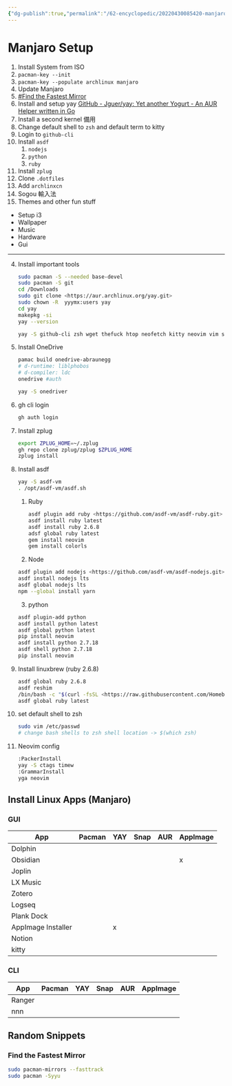 ```yaml
---
{"dg-publish":true,"permalink":"/62-encyclopedic/20220430085420-manjaro-setup/","dgHomeLink":true,"dgPassFrontmatter":false}
---
```



# Manjaro Setup

1. Install System from ISO
2. `pacman-key --init`
3. `pacman-key --populate archlinux manjaro`
4. Update Manjaro
5. [#Find the Fastest Mirror](#Find-the-Fastest-Mirror)
6. Install and setup yay [GitHub - Jguer/yay: Yet another Yogurt - An AUR Helper written in Go](https://github.com/Jguer/yay)
7. Install a second kernel 備用
8. Change default shell to `zsh` and default term to kitty
9. Login to `github-cli`
10. Install `asdf`
	1. `nodejs`
	2. `python`
	3. `ruby`
11. Install `zplug`
12. Clone `.dotfiles`
13. Add `archlinxcn`
14. Sogou 輸入法
15. Themes and other fun stuff

- Setup i3
- Wallpaper
- Music
- Hardware
- Gui

---

4. Install important tools
   ```bash
   sudo pacman -S --needed base-devel
   sudo pacman -S git
   cd /Downloads
   sudo git clone <https://aur.archlinux.org/yay.git>
   sudo chown -R  yyymx:users yay
   cd yay
   makepkg -si
   yay --version
   ```
   ```bash
   yay -S github-cli zsh wget thefuck htop neofetch kitty neovim vim stow trash-cli bat fzf tmux
   ```
5. Install OneDrive

   ```bash
   pamac build onedrive-abraunegg
   # d-runtime: liblphobos
   # d-compiler: ldc
   onedrive #auth
   ```

   ```bash
   yay -S onedriver
   ```

6. gh cli login

   ```bash
   gh auth login
   ```

7. Install zplug

   ```bash
   export ZPLUG_HOME=~/.zplug
   gh repo clone zplug/zplug $ZPLUG_HOME
   zplug install
   ```

8. Install asdf

   ```bash
   yay -S asdf-vm
   . /opt/asdf-vm/asdf.sh
   ```

   1. Ruby
	  ```bash
      asdf plugin add ruby <https://github.com/asdf-vm/asdf-ruby.git>
      asdf install ruby latest
      asdf install ruby 2.6.8
      adsf global ruby latest
      gem install neovim
      gem install colorls
      ```
   2. Node

   ```bash
   asdf plugin add nodejs <https://github.com/asdf-vm/asdf-nodejs.git>
   asdf install nodejs lts
   asdf global nodejs lts
   npm --global install yarn
   ```

   3. python

   ```bash
   asdf plugin-add python
   asdf install python latest
   asdf global python latest
   pip install neovim
   asdf install python 2.7.18
   asdf shell python 2.7.18
   pip install neovim
   ```

9. Install linuxbrew (ruby 2.6.8)

   ```bash
   asdf global ruby 2.6.8
   asdf reshim
   /bin/bash -c "$(curl -fsSL <https://raw.githubusercontent.com/Homebrew/install/HEAD/install.sh>)"
   asdf global ruby latest
   ```

10. set default shell to zsh

	```bash
    sudo vim /etc/passwd
    # change bash shells to zsh shell location -> $(which zsh)
    ```

11. Neovim config
	```bash
    :PackerInstall
    yay -S ctags timew
    :GrammarInstall
    yga neovim
    ```

## Install Linux Apps (Manjaro)

### GUI

| App                | Pacman | YAY | Snap | AUR | AppImage |
| ------------------ | ------ | --- | ---- | --- | -------- |
| Dolphin            |        |     |      |     |          |
| Obsidian           |        |     |      |     | x        |
| Joplin             |        |     |      |     |          |
| LX Music           |        |     |      |     |          |
| Zotero             |        |     |      |     |          |
| Logseq             |        |     |      |     |          |
| Plank Dock         |        |     |      |     |          |
| AppImage Installer |        | x   |      |     |          |
| Notion             |        |     |      |     |          |
| kitty              |        |     |      |     |          |

### CLI

| App    | Pacman | YAY | Snap | AUR | AppImage |
| ------ | ------ | --- | ---- | --- | -------- |
| Ranger |        |     |      |     |          |
| nnn    |        |     |      |     |          |

## Random Snippets

### Find the Fastest Mirror

```bash
sudo pacman-mirrors --fasttrack
sudo pacman -Syyu
```

